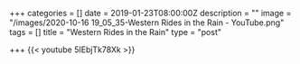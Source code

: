+++
categories = []
date = 2019-01-23T08:00:00Z
description = ""
image = "/images/2020-10-16 19_05_35-Western Rides in the Rain - YouTube.png"
tags = []
title = "Western Rides in the Rain"
type = "post"

+++
    {{< youtube 5IEbjTk78Xk >}}